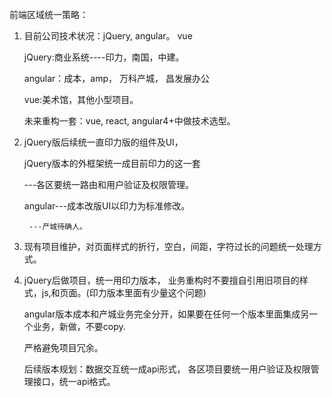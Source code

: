 前端区域统一策略：

1. 目前公司技术状况：jQuery, angular。 vue

   jQuery:商业系统----印力，南国，中建。

   angular：成本，amp， 万科产城， 昌发展办公

   vue:美术馆，其他小型项目。

   未来重构一套：vue, react, angular4+中做技术选型。

2. jQuery版后续统一直印力版的组件及UI，

   jQuery版本的外框架统一成目前印力的这一套

   ---各区要统一路由和用户验证及权限管理。

   angular---成本改版UI以印力为标准修改。

        ---产城待确人。

3. 现有项目维护，对页面样式的折行，空白，间距，字符过长的问题统一处理方式。

4. jQuery后做项目，统一用印力版本， 业务重构时不要擅自引用旧项目的样式，js,和页面。\(印力版本里面有少量这个问题\)

   angular版本成本和产城业务完全分开，如果要在任何一个版本里面集成另一个业务，新做，不要copy.

   严格避免项目冗余。

   后续版本规划：数据交互统一成api形式， 各区项目要统一用户验证及权限管理接口，统一api格式。



